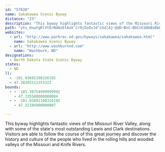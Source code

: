 ```yaml
---
id: "57638"
name: Sakakawea Scenic Byway
distance: "23"
description: "This byway highlights fantastic views of the Missouri River Valley, along with some of the state's most outstanding Lewis and Clark destinations."
path: "ytu_HxwtgRlVtErNdAzEtAzH`CrHjDxOvJd^zSd|Aj~@dD~BnC~BbCnCdAbBxBbEpB~EhAhEhBxKb@lFNlFJzNE~FHjzBDbWCx_AF~L?v{CDrHNxGr@dJz@vGhA`Gb@`BdClIxqAjqDrDfKhAtDdCnKzIbb@dHr]jKxe@bCfG~AtEbFrQ~@zD|BfMl@lEx@|JrLlvBXxIHnGKfLo@jQsArPmCtR{Jzm@mHre@o@fEcAfJUxDa@pMG`T@xd@ElsCUnHY~De@`Eq@rDy@lDeAjDeAtCwBlE_BxB_ClCwBpBwD`C}CpAoA`@_Dj@yPbC{Fn@yGLam@D}ADcD`@aFfBiDpBcBlAoDzDqAjBeB~C}CbHaJfUaaAvdC}CtIyCnJ_e@rgBwA~Fy@pEu@bFcAxI}HdaAqAhLoAnH{L~l@_AlE_BrGcBbF_ApCyOv`@}DsCoAm@wAc@}Cm@oFCs@Yu@aAyAgFy@eBY[i@Wo@KkY~Cse@DyDVuLB}X?"
websites:
  - url: "http://www.parkrec.nd.gov/byways/sakakawea/sakakawea.html"
    name: Sakakawea Scenic Byway
  - url: "http://www.washburnnd.com"
    name: "Washburn, ND"
designations:
  - North Dakota State Scenic Byway
states:
  - ND
ll:
  - -101.03692108326192
  - 47.30205512353322
bounds:
  - - -101.38754999999992
    - 47.235580000000084
  - - -101.03692108326192
    - 47.32104900000007

---
```


This byway highlights fantastic views of the Missouri River Valley, along with some of the state's most outstanding Lewis and Clark destinations.  Visitors are able to follow the course of this great journey and discover the history and culture of the people who lived in the rolling hills and wooded valleys of the Missouri and Knife Rivers.
